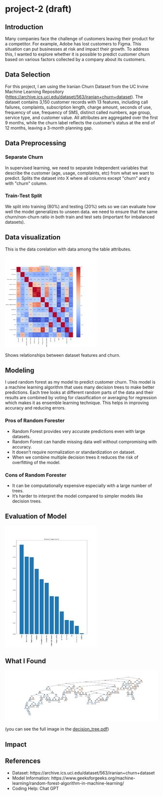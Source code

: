 # project-2 (draft)

## Introduction

Many companies face the challenge of customers leaving their product for a competitor. For example, Adobe has lost customers to Figma. This situation can put businesses at risk and impact their growth. To address this, I wanted to explore whether it is possible to predict customer churn based on various factors collected by a company about its customers.

## Data Selection

For this project, I am using the Iranian Churn Dataset from the UC Irvine Machine Learning Repository (https://archive.ics.uci.edu/dataset/563/iranian+churn+dataset). The dataset contains 3,150 customer records with 13 features, including call failures, complaints, subscription length, charge amount, seconds of use, frequency of use, frequency of SMS, distinct called numbers, age group, service type, and customer value. All attributes are aggregated over the first 9 months, while the churn label reflects the customer’s status at the end of 12 months, leaving a 3-month planning gap.

## Data Preprocessing

### Separate Churn

In supervised learning, we need to separate Independent variables that describe the customer (age, usage, complaints, etc) from what we want to predict. Splits the dataset into X where all columns except "churn" and y with "churn" column.

### Train-Test Split

We split into training (80%) and testing (20%) sets so we can evaluate how well the model generalizes to unseen data. we need to ensure that the same churn/non-churn ratio in both train and test sets (important for imbalanced datasets).

## Data visualization

This is the data corelation with data among the table attributes.

<img src = "./images/heatmap.png" width=300 height=300 style="text-align:center;">

Shows relationships between dataset features and churn.

## Modeling

I used random forest as my model to predict customer churn. This model is a machine learning algorithm that uses many decision trees to make better predictions. Each tree looks at different random parts of the data and their results are combined by voting for classification or averaging for regression which makes it as ensemble learning technique. This helps in improving accuracy and reducing errors. 

### Pros of Random Forester

<ul>
    <li>Random Forest provides very accurate predictions even with large datasets.</li>
    <li>Random Forest can handle missing data well without compromising with accuracy.</li>
    <li>It doesn’t require normalization or standardization on dataset.</li>
    <li>When we combine multiple decision trees it reduces the risk of overfitting of the model.</li>
</ul>

### Cons of Random Forester

<ul>
    <li>It can be computationally expensive especially with a large number of trees.</li>
    <li>It’s harder to interpret the model compared to simpler models like decision trees.</li>
</ul>

## Evaluation of Model

<img src="./images/random_forester_model.png" width=300 height=400>

## What I Found

<img src="./images/decision-tree.png">

<span>(you can see the full image in the <a href="decision_tree.pdf">decision_tree.pdf</a>)</span>

## Impact

## References

<ul>
    <li>Dataset: https://archive.ics.uci.edu/dataset/563/iranian+churn+dataset</li>
    <li>Model Information: https://www.geeksforgeeks.org/machine-learning/random-forest-algorithm-in-machine-learning/</li>
    <li>Coding Help: Chat GPT</li>
</ul>
